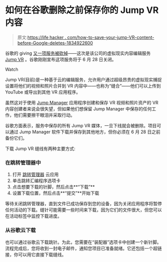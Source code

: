 # 如何在谷歌删除之前保存你的 Jump VR 内容

> 原文:[https://life hacker . com/how-to-save-your-jump-VR-content-before-Google-deletes-1834922600](https://lifehacker.com/how-to-save-your-jump-vr-content-before-google-deletes-1834922600)

谷歌的 giving [又一项服务被砍掉](https://lifehacker.com/how-to-track-every-google-service-and-app-thats-shut-do-1833553690?_ga=2.169668258.2008167612.1558447521-2127637903.1532515930)——这次是该公司的虚拟现实内容编辑服务 [Jump VR](https://vr.google.com/jump/) 。谷歌刚刚宣布这项服务将于 6 月 28 日关闭。

Watch

Jump VR(目前)是一种基于云的编辑服务，允许用户通过超级昂贵的虚拟现实捕捉设置将他们的视频和照片合并到 VR 内容中——也称为“缝合”——他们可以上传到 YouTube 或导出到其他 VR 应用程序。

虽然这对于使用 [Jump Manager](https://support.google.com/jump/answer/6353620?hl=en) 应用程序创建和保存 VR 视频和照片资产的 VR 内容创建者来说会很失望，但如果他们想保留 Jump Manager 中保存的任何工作，他们需要擦干眼泪并采取行动。

谷歌方面表示，服务中保存的所有 Jump VR 媒体，一旦下线就会被删除。项目可以通过 Jump Manager 软件下载并保存到其他地方，但你必须在 6 月 28 日之前备份它们。

下载 Jump VR 缝线有两种主要方式:

### **在跳转管理器中**

1.  打开 [跳转管理器](https://vr.google.com/jump/) 云应用
2.  单击跳转汇编程序选项卡
3.  点击想要下载的针脚，然后点击**“下载”**
4.  设置下载位置，然后点击**“提交”**开始下载

等待关闭跳转管理器，直到文件已成功保存到您的设备，因为关闭应用程序将暂停任何活动的下载。缝针可能需要一些时间来下载，因为它们的文件很大，但您可以在活动标签中监控下载进度。

### **从谷歌云下载**

也可以通过谷歌云下载跳针。为此，您需要在“装配器”选项卡中创建一个新针脚。流程完成后，您将收到一封电子邮件，通知您项目已准备就绪。它还包括一个超链接，你可以用它直接下载缝线。